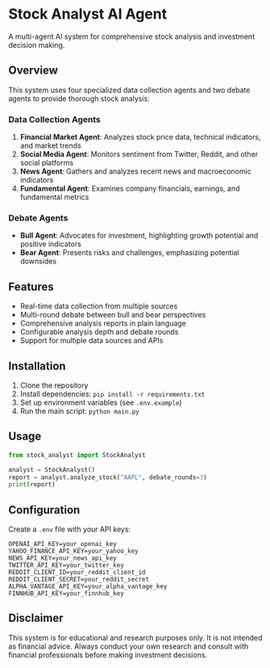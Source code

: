 # Stock Analyst AI Agent

A multi-agent AI system for comprehensive stock analysis and investment decision making.

## Overview

This system uses four specialized data collection agents and two debate agents to provide thorough stock analysis:

### Data Collection Agents
1. **Financial Market Agent**: Analyzes stock price data, technical indicators, and market trends
2. **Social Media Agent**: Monitors sentiment from Twitter, Reddit, and other social platforms
3. **News Agent**: Gathers and analyzes recent news and macroeconomic indicators
4. **Fundamental Agent**: Examines company financials, earnings, and fundamental metrics

### Debate Agents
- **Bull Agent**: Advocates for investment, highlighting growth potential and positive indicators
- **Bear Agent**: Presents risks and challenges, emphasizing potential downsides

## Features

- Real-time data collection from multiple sources
- Multi-round debate between bull and bear perspectives
- Comprehensive analysis reports in plain language
- Configurable analysis depth and debate rounds
- Support for multiple data sources and APIs

## Installation

1. Clone the repository
2. Install dependencies: `pip install -r requirements.txt`
3. Set up environment variables (see `.env.example`)
4. Run the main script: `python main.py`

## Usage

```python
from stock_analyst import StockAnalyst

analyst = StockAnalyst()
report = analyst.analyze_stock("AAPL", debate_rounds=3)
print(report)
```

## Configuration

Create a `.env` file with your API keys:
```
OPENAI_API_KEY=your_openai_key
YAHOO_FINANCE_API_KEY=your_yahoo_key
NEWS_API_KEY=your_news_api_key
TWITTER_API_KEY=your_twitter_key
REDDIT_CLIENT_ID=your_reddit_client_id
REDDIT_CLIENT_SECRET=your_reddit_secret
ALPHA_VANTAGE_API_KEY=your_alpha_vantage_key
FINNHUB_API_KEY=your_finnhub_key
```

## Disclaimer

This system is for educational and research purposes only. It is not intended as financial advice. Always conduct your own research and consult with financial professionals before making investment decisions. 
